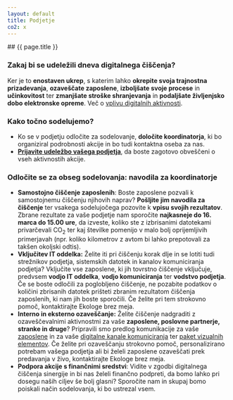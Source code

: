 ```yaml
---
layout: default
title: Podjetje
co2: x
---
```


<div class="block" markdown="1">
## {{ page.title }}

### Zakaj bi se udeležili dneva digitalnega čiščenja?
Ker je to **enostaven ukrep**, s katerim lahko **okrepite svoja trajnostna prizadevanja**, **ozaveščate zaposlene**, **izboljšate svoje procese** in **učinkovitost** ter **zmanjšate stroške shranjevanja** in **podaljšate življenjsko dobo elektronske opreme**. Več o [vplivu digitalnih aktivnosti](https://ewba.github.io/dcd-si/o-akciji.html).

### Kako točno sodelujemo?
- Ko se v podjetju odločite za sodelovanje, **določite koordinatorja**, ki bo organiziral podrobnosti akcije in bo tudi kontaktna oseba za nas.
- **[Prijavite udeležbo vašega podjetja](https://docs.google.com/forms/d/e/1FAIpQLSfiXjBaKTUFIcxyFzyItF_W5thrnq_cFoCVBJF72FZeEIkLiQ/viewform)**, da boste zagotovo obveščeni o vseh aktivnostih akcije.

### Odločite se za obseg sodelovanja: navodila za koordinatorje
- **Samostojno čiščenje zaposlenih**: Boste zaposlene pozvali k samostojnemu čiščenju njihovih naprav? **Pošljite jim navodila za čiščenje** ter vsakega sodelujočega pozovite k **vpisu svojih rezultatov**. Zbrane rezultate za vaše podjetje nam sporočite **najkasneje do 16. marca do 15.00 ure**, da izveste, koliko ste z izbrisanimi  datotekami privarčevali  CO<sub>2</sub> ter kaj številke pomenijo v malo bolj oprijemljivih primerjavah (npr. koliko kilometrov z avtom bi lahko prepotovali za takšen okoljski odtis).
- **Vključitev IT oddelka:** Želite iti pri čiščenju korak dlje in se lotiti tudi strežnikov podjetja, sistemskih datotek in kanalov komuniciranja podjetja? Vključite vse zaposlene, ki jih tovrstno čiščenje vključuje, predvsem **vodjo IT oddelka**, **vodjo komuniciranja** ter **vodstvo podjetja**. Če se boste odločili za poglobljeno čiščenje, ne pozabite podatkov o količini zbrisanih datotek prišteti zbranim rezultatom čiščenja zaposlenih, ki nam jih boste sporočili. Če želite pri tem strokovno pomoč, kontaktirajte Ekologe brez meja.
- **Interno in eksterno ozaveščanje:** Želite čiščenje nadgraditi z ozaveščevalnimi aktivnostmi za vaše **zaposlene, poslovne partnerje, stranke in druge**? Pripravili smo predlog komunikacije za vaše [zaposlene](https://docs.google.com/spreadsheets/d/1YNslM6mvKHePyWdHkZnVqA0bkTkHzSlvYEKD_fVs1vA/edit?usp=sharing) in za vaše [digitalne kanale komuniciranja](https://docs.google.com/spreadsheets/d/1v25yggszoY1FQ26QoC93yvLMM5yup816TiR9873DRhE/edit?usp=sharing) ter [paket vizualnih elementov](https://drive.google.com/drive/folders/1U7UQMXgAQMiEbfDXLzpHmhtRKz7bpdHz?usp=drive_link). Če želite pri ozaveščanju strokovno pomoč, personalizirano potrebam vašega podjetja ali bi želeli zaposlene ozaveščati prek predavanja v živo, kontaktirajte Ekologe brez meja.
- **Podpora akcije s finančnimi sredstvi**: Vidite v zgodbi digitalnega čiščenja sinergije in bi nas želeli finančno podpreti, da bomo lahko pri dosegu naših ciljev še bolj glasni? Sporočite nam in skupaj bomo poiskali način sodelovanja, ki bo ustrezal vsem.

</div>
